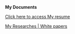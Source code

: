 **My Documents**

[Click here to access My resume](https://docs.google.com/document/d/1rAaz1npJsNaA1Z4rRAQerH271eRiXhrEhwdmj5DxFQg/edit?usp=sharing)

[My Researches | White papers](https://arxiv.org/user/)
